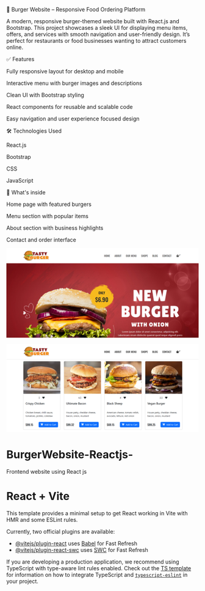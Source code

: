 🍔 Burger Website – Responsive Food Ordering Platform

A modern, responsive burger-themed website built with React.js and Bootstrap. This project showcases a sleek UI for displaying menu items, offers, and services with smooth navigation and user-friendly design. It’s perfect for restaurants or food businesses wanting to attract customers online.

✅ Features

Fully responsive layout for desktop and mobile

Interactive menu with burger images and descriptions

Clean UI with Bootstrap styling

React components for reusable and scalable code

Easy navigation and user experience focused design

🛠 Technologies Used

React.js

Bootstrap

CSS

JavaScript

📂 What's inside

Home page with featured burgers

Menu section with popular items

About section with business highlights

Contact and order interface

![Burger](https://github.com/kartik9433/BurgerWebsite-Reactjs-/blob/6c674cface3e1dc977ab755ef5b76175b7a440f9/Screenshot%202025-09-14%20110724.png)

![Burger Website Screenshot](https://github.com/kartik9433/BurgerWebsite-Reactjs-/raw/fbec0f01c1e4d35ba1e97654aa911f5872de2c31/Screenshot%202025-09-14%20110747.png)

# BurgerWebsite-Reactjs-
Frontend website using React js
# React + Vite

This template provides a minimal setup to get React working in Vite with HMR and some ESLint rules.

Currently, two official plugins are available:

- [@vitejs/plugin-react](https://github.com/vitejs/vite-plugin-react/blob/main/packages/plugin-react) uses [Babel](https://babeljs.io/) for Fast Refresh
- [@vitejs/plugin-react-swc](https://github.com/vitejs/vite-plugin-react/blob/main/packages/plugin-react-swc) uses [SWC](https://swc.rs/) for Fast Refresh

If you are developing a production application, we recommend using TypeScript with type-aware lint rules enabled. Check out the [TS template](https://github.com/vitejs/vite/tree/main/packages/create-vite/template-react-ts) for information on how to integrate TypeScript and [`typescript-eslint`](https://typescript-eslint.io) in your project.
